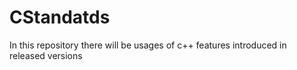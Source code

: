 # CStandatds
In this repository there will be usages of c++ features introduced in released versions
